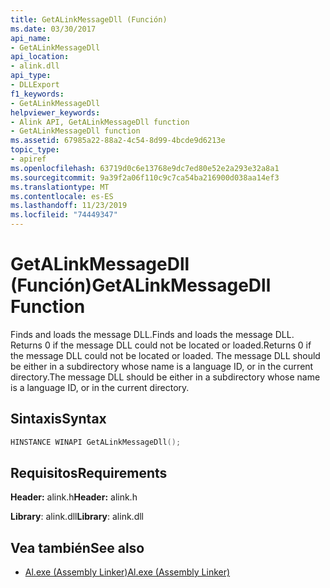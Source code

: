 ```yaml
---
title: GetALinkMessageDll (Función)
ms.date: 03/30/2017
api_name:
- GetALinkMessageDll
api_location:
- alink.dll
api_type:
- DLLExport
f1_keywords:
- GetALinkMessageDll
helpviewer_keywords:
- Alink API, GetALinkMessageDll function
- GetALinkMessageDll function
ms.assetid: 67985a22-88a2-4c54-8d99-4bcde9d6213e
topic_type:
- apiref
ms.openlocfilehash: 63719d0c6e13768e9dc7ed80e52e2a293e32a8a1
ms.sourcegitcommit: 9a39f2a06f110c9c7ca54ba216900d038aa14ef3
ms.translationtype: MT
ms.contentlocale: es-ES
ms.lasthandoff: 11/23/2019
ms.locfileid: "74449347"
---
```

# <a name="getalinkmessagedll-function"></a><span data-ttu-id="57e3a-102">GetALinkMessageDll (Función)</span><span class="sxs-lookup"><span data-stu-id="57e3a-102">GetALinkMessageDll Function</span></span>
<span data-ttu-id="57e3a-103">Finds and loads the message DLL.</span><span class="sxs-lookup"><span data-stu-id="57e3a-103">Finds and loads the message DLL.</span></span> <span data-ttu-id="57e3a-104">Returns 0 if the message DLL could not be located or loaded.</span><span class="sxs-lookup"><span data-stu-id="57e3a-104">Returns 0 if the message DLL could not be located or loaded.</span></span> <span data-ttu-id="57e3a-105">The message DLL should be either in a subdirectory whose name is a language ID, or in the current directory.</span><span class="sxs-lookup"><span data-stu-id="57e3a-105">The message DLL should be either in a subdirectory whose name is a language ID, or in the current directory.</span></span>  
  
## <a name="syntax"></a><span data-ttu-id="57e3a-106">Sintaxis</span><span class="sxs-lookup"><span data-stu-id="57e3a-106">Syntax</span></span>  
  
```cpp  
HINSTANCE WINAPI GetALinkMessageDll();  
```  
  
## <a name="requirements"></a><span data-ttu-id="57e3a-107">Requisitos</span><span class="sxs-lookup"><span data-stu-id="57e3a-107">Requirements</span></span>  
 <span data-ttu-id="57e3a-108">**Header:** alink.h</span><span class="sxs-lookup"><span data-stu-id="57e3a-108">**Header:** alink.h</span></span>  
  
 <span data-ttu-id="57e3a-109">**Library**: alink.dll</span><span class="sxs-lookup"><span data-stu-id="57e3a-109">**Library**: alink.dll</span></span>  
  
## <a name="see-also"></a><span data-ttu-id="57e3a-110">Vea también</span><span class="sxs-lookup"><span data-stu-id="57e3a-110">See also</span></span>

- [<span data-ttu-id="57e3a-111">Al.exe (Assembly Linker)</span><span class="sxs-lookup"><span data-stu-id="57e3a-111">Al.exe (Assembly Linker)</span></span>](../../tools/al-exe-assembly-linker.md)
